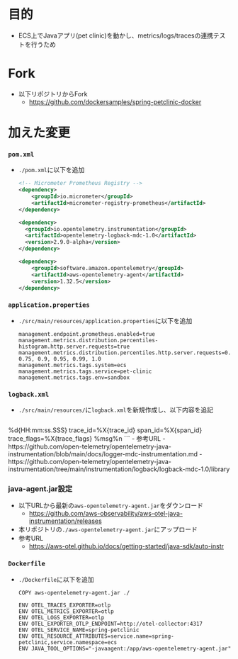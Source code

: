# 目的
- ECS上でJavaアプリ(pet clinic)を動かし、metrics/logs/tracesの連携テストを行うため

# Fork
- 以下リポジトリからFork
  - https://github.com/dockersamples/spring-petclinic-docker

# 加えた変更
### `pom.xml`
- `./pom.xml`に以下を追加  
  ```xml
  <!-- Micrometer Prometheus Registry -->
  <dependency>
      <groupId>io.micrometer</groupId>
      <artifactId>micrometer-registry-prometheus</artifactId>
  </dependency>

  <dependency>
    <groupId>io.opentelemetry.instrumentation</groupId>
    <artifactId>opentelemetry-logback-mdc-1.0</artifactId>
    <version>2.9.0-alpha</version>
  </dependency>

  <dependency>
      <groupId>software.amazon.opentelemetry</groupId>
      <artifactId>aws-opentelemetry-agent</artifactId>
      <version>1.32.5</version>
  </dependency>
  ```

### `application.properties`
- `./src/main/resources/application.properties`に以下を追加  
  ```
  management.endpoint.prometheus.enabled=true
  management.metrics.distribution.percentiles-histogram.http.server.requests=true
  management.metrics.distribution.percentiles.http.server.requests=0.5, 0.75, 0.9, 0.95, 0.99, 1.0
  management.metrics.tags.system=ecs
  management.metrics.tags.service=pet-clinic
  management.metrics.tags.env=sandbox
  ```

### `logback.xml`
- `./src/main/resources/`に`logback.xml`を新規作成し、以下内容を追記  
  ```xml
<?xml version="1.0" encoding="UTF-8"?>
<configuration>
  <appender name="CONSOLE" class="ch.qos.logback.core.ConsoleAppender">
    <encoder>
      <pattern>%d{HH:mm:ss.SSS} trace_id=%X{trace_id} span_id=%X{span_id} trace_flags=%X{trace_flags} %msg%n</pattern>
    </encoder>
  </appender>

  <!-- Just wrap your logging appender, for example ConsoleAppender, with OpenTelemetryAppender -->
  <appender name="OTEL" class="io.opentelemetry.instrumentation.logback.mdc.v1_0.OpenTelemetryAppender">
    <appender-ref ref="CONSOLE"/>
  </appender>

  <!-- Use the wrapped "OTEL" appender instead of the original "CONSOLE" one -->
  <root level="INFO">
    <appender-ref ref="OTEL"/>
  </root>

</configuration>
  ```
- 参考URL
  - https://github.com/open-telemetry/opentelemetry-java-instrumentation/blob/main/docs/logger-mdc-instrumentation.md
  - https://github.com/open-telemetry/opentelemetry-java-instrumentation/tree/main/instrumentation/logback/logback-mdc-1.0/library

### java-agent.jar設定
- 以下URLから最新の`aws-opentelemetry-agent.jar`をダウンロード
  - https://github.com/aws-observability/aws-otel-java-instrumentation/releases
- 本リポジトリの`./aws-opentelemetry-agent.jar`にアップロード
- 参考URL
  - https://aws-otel.github.io/docs/getting-started/java-sdk/auto-instr

### `Dockerfile`
- `./Dockerfile`に以下を追加  
  ```
  COPY aws-opentelemetry-agent.jar ./

  ENV OTEL_TRACES_EXPORTER=otlp
  ENV OTEL_METRICS_EXPORTER=otlp
  ENV OTEL_LOGS_EXPORTER=otlp
  ENV OTEL_EXPORTER_OTLP_ENDPOINT=http://otel-collector:4317
  ENV OTEL_SERVICE_NAME=spring-petclinic
  ENV OTEL_RESOURCE_ATTRIBUTES=service.name=spring-petclinic,service.namespace=ecs
  ENV JAVA_TOOL_OPTIONS="-javaagent:/app/aws-opentelemetry-agent.jar"
  ```